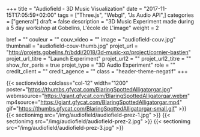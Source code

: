 +++
title = "Audiofield - 3D Music Visualization"
date = "2017-11-15T17:05:59+02:00"
tags = ["Three.js", "Webgl", "Js Audio API",]
categories = ["general"]
draft = false
description = "3D Music Experiment made during a 5 day workshop at Gobelins, L'école de L'image"
weight = 2

bref = ""
couleur = ""
couv_video = ""
image = "audiofield-couv.jpg"
thumbnail = "audiofield-couv-thumb.jpg"
projet_url = "http://projets.gobelins.fr/bddi/2018/3d-music-xp/project/cornier-bastien"
projet_url_titre = "Launch Experiment"
projet_url2 = ""
projet_url2_titre = ""
show_for_paris = true
projet_type = "3D Audio Experiment"
role = ""
credit_client = ""
credit_agence = ""
class = "header-theme-negatif"
+++

{{< sectionvideo colclass="col-12" width="1200" poster="https://thumbs.gfycat.com/BlaringSpottedAlligatorgar.jpg" 
webmsource="https://giant.gfycat.com/BlaringSpottedAlligatorgar.webm" mp4source="https://giant.gfycat.com/BlaringSpottedAlligatorgar.mp4" 
gif="https://thumbs.gfycat.com/BlaringSpottedAlligatorgar-small.gif" >}} 
{{< sectionimg src="/img/audiofield/audiofield-prez-1.jpg" >}}
{{< sectionimg src="/img/audiofield/audiofield-prez-2.jpg" >}}
{{< sectionimg src="/img/audiofield/audiofield-prez-3.jpg" >}}